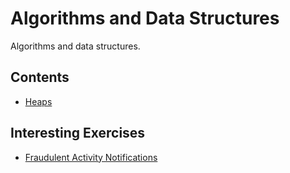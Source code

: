 # Algorithms and Data Structures

Algorithms and data structures.

## Contents

- [Heaps](docs/heaps.md)

## Interesting Exercises

- [Fraudulent Activity Notifications](docs/exercises/fraudulent-activity-notifications.md) 
